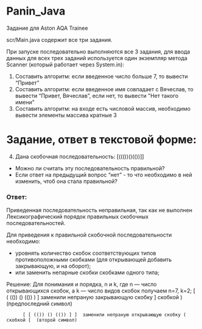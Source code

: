 # Panin_Java
Задание для Aston AQA Trainee

scr/Main.java содержит все три задания.

При запуске последовательно выполняются все 3 задания, 
для ввода данных для всех трех заданий используется один экземпляр метода Scanner (который работает через System.in):

1. Составить алгоритм: если введенное число больше 7, то вывести “Привет”
2. Составить алгоритм: если введенное имя совпадает с Вячеслав, то вывести “Привет, Вячеслав”, если нет, то вывести "Нет такого имени"
3. Составить алгоритм: на входе есть числовой массив, необходимо вывести элементы массива кратные 3

# Задание, ответ в текстовой форме:
4. Дана скобочная последовательность: [((())()(())]]
- Можно ли считать эту последовательность правильной?
- Если ответ на предыдущий вопрос “нет” - то что необходимо в ней изменить, чтоб она стала правильной?

### Ответ:
Приведенная последовательность неправильная, так как не выполнен Лексикографический порядок правильных скобочных последовательностей.

Для приведения к правильной скобочной последовательности необходимо:
- уровнять количество скобок соответствующих типов противоположными скобками (для открывающей добавить закрывающую, и на оборот);
- или заменить непарные скобки скобками одного типа; 

Решение:
Для понимания и порядка, n и k, где n — число открывающихся скобок, а k — число видов скобок получаем n=7, k=2;
          [ ( (()) () (()) ) ]  заменили непраную закрывающую скобку ] скобкой ) (предпоследний символ)&nbsp;

          [ [ (()) () (()) ] ]  заменили непраную открывающую скобку ( скобкой [  (второй символ)
